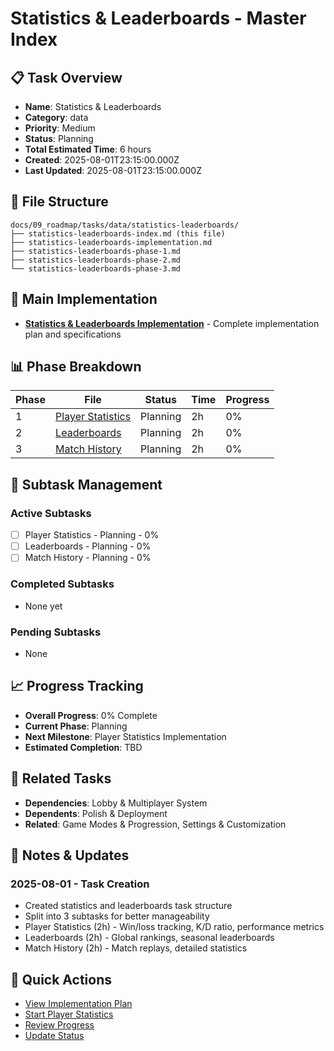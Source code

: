 # Statistics & Leaderboards - Master Index

## 📋 Task Overview
- **Name**: Statistics & Leaderboards
- **Category**: data
- **Priority**: Medium
- **Status**: Planning
- **Total Estimated Time**: 6 hours
- **Created**: 2025-08-01T23:15:00.000Z
- **Last Updated**: 2025-08-01T23:15:00.000Z

## 📁 File Structure
```
docs/09_roadmap/tasks/data/statistics-leaderboards/
├── statistics-leaderboards-index.md (this file)
├── statistics-leaderboards-implementation.md
├── statistics-leaderboards-phase-1.md
├── statistics-leaderboards-phase-2.md
└── statistics-leaderboards-phase-3.md
```

## 🎯 Main Implementation
- **[Statistics & Leaderboards Implementation](./statistics-leaderboards-implementation.md)** - Complete implementation plan and specifications

## 📊 Phase Breakdown
| Phase | File | Status | Time | Progress |
|-------|------|--------|------|----------|
| 1 | [Player Statistics](./statistics-leaderboards-phase-1.md) | Planning | 2h | 0% |
| 2 | [Leaderboards](./statistics-leaderboards-phase-2.md) | Planning | 2h | 0% |
| 3 | [Match History](./statistics-leaderboards-phase-3.md) | Planning | 2h | 0% |

## 🔄 Subtask Management
### Active Subtasks
- [ ] Player Statistics - Planning - 0%
- [ ] Leaderboards - Planning - 0%
- [ ] Match History - Planning - 0%

### Completed Subtasks
- None yet

### Pending Subtasks
- None

## 📈 Progress Tracking
- **Overall Progress**: 0% Complete
- **Current Phase**: Planning
- **Next Milestone**: Player Statistics Implementation
- **Estimated Completion**: TBD

## 🔗 Related Tasks
- **Dependencies**: Lobby & Multiplayer System
- **Dependents**: Polish & Deployment
- **Related**: Game Modes & Progression, Settings & Customization

## 📝 Notes & Updates
### 2025-08-01 - Task Creation
- Created statistics and leaderboards task structure
- Split into 3 subtasks for better manageability
- Player Statistics (2h) - Win/loss tracking, K/D ratio, performance metrics
- Leaderboards (2h) - Global rankings, seasonal leaderboards
- Match History (2h) - Match replays, detailed statistics

## 🚀 Quick Actions
- [View Implementation Plan](./statistics-leaderboards-implementation.md)
- [Start Player Statistics](./statistics-leaderboards-phase-1.md)
- [Review Progress](#progress-tracking)
- [Update Status](#notes--updates) 